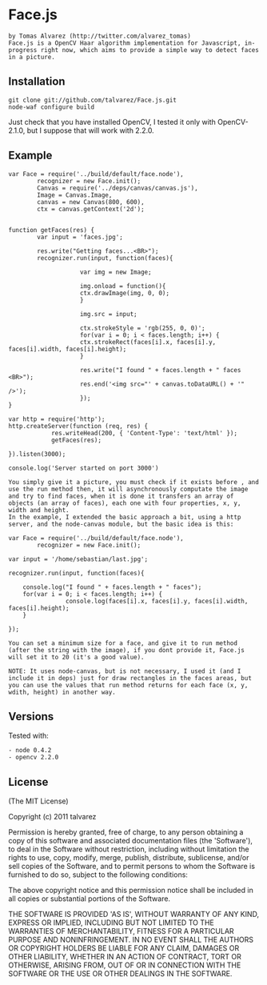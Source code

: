 
# Face.js

	by Tomas Alvarez (http://twitter.com/alvarez_tomas)
	Face.js is a OpenCV Haar algorithm implementation for Javascript, in-progress right now, which aims to provide a simple way to detect faces in a picture.

## Installation

	git clone git://github.com/talvarez/Face.js.git
	node-waf configure build

Just check that you have installed OpenCV, I tested it only with OpenCV-2.1.0, but I suppose that will work with 2.2.0.

## Example

	var Face = require('../build/default/face.node'),
			recognizer = new Face.init();
			Canvas = require('../deps/canvas/canvas.js'),
	   		Image = Canvas.Image,
	   		canvas = new Canvas(800, 600),
	   		ctx = canvas.getContext('2d');


	function getFaces(res) {
			var input = 'faces.jpg';

			res.write("Getting faces...<BR>");
			recognizer.run(input, function(faces){

						var img = new Image;

						img.onload = function(){
						ctx.drawImage(img, 0, 0);
						}

						img.src = input;

						ctx.strokeStyle = 'rgb(255, 0, 0)';
						for(var i = 0; i < faces.length; i++) {
						ctx.strokeRect(faces[i].x, faces[i].y, faces[i].width, faces[i].height);
						}

						res.write("I found " + faces.length + " faces <BR>");
						res.end('<img src="' + canvas.toDataURL() + '" />');
						});
	}

	var http = require('http');
	http.createServer(function (req, res) {
				res.writeHead(200, { 'Content-Type': 'text/html' });
				getFaces(res);

	}).listen(3000);

	console.log('Server started on port 3000')

	You simply give it a picture, you must check if it exists before , and use the run method then, it will asynchronously computate the image and try to find faces, when it is done it transfers an array of objects (an array of faces), each one with four properties, x, y, width and height.
	In the example, I extended the basic approach a bit, using a http server, and the node-canvas module, but the basic idea is this:

	var Face = require('../build/default/face.node'),
    		recognizer = new Face.init();

	var input = '/home/sebastian/last.jpg';

	recognizer.run(input, function(faces){

	    console.log("I found " + faces.length + " faces");
		for(var i = 0; i < faces.length; i++) {
		            console.log(faces[i].x, faces[i].y, faces[i].width, faces[i].height);
		}

	});

	You can set a minimum size for a face, and give it to run method (after the string with the image), if you dont provide it, Face.js will set it to 20 (it's a good value).

	NOTE: It uses node-canvas, but is not necessary, I used it (and I include it in deps) just for draw rectangles in the faces areas, but you can use the values that run method returns for each face (x, y, wdith, height) in another way.

## Versions

Tested with:

	- node 0.4.2
	- opencv 2.2.0

## License

(The MIT License)

Copyright (c) 2011 talvarez

Permission is hereby granted, free of charge, to any person obtaining
a copy of this software and associated documentation files (the
'Software'), to deal in the Software without restriction, including
without limitation the rights to use, copy, modify, merge, publish,
distribute, sublicense, and/or sell copies of the Software, and to
permit persons to whom the Software is furnished to do so, subject to
the following conditions:

The above copyright notice and this permission notice shall be
included in all copies or substantial portions of the Software.

THE SOFTWARE IS PROVIDED 'AS IS', WITHOUT WARRANTY OF ANY KIND,
EXPRESS OR IMPLIED, INCLUDING BUT NOT LIMITED TO THE WARRANTIES OF
MERCHANTABILITY, FITNESS FOR A PARTICULAR PURPOSE AND NONINFRINGEMENT.
IN NO EVENT SHALL THE AUTHORS OR COPYRIGHT HOLDERS BE LIABLE FOR ANY
CLAIM, DAMAGES OR OTHER LIABILITY, WHETHER IN AN ACTION OF CONTRACT,
TORT OR OTHERWISE, ARISING FROM, OUT OF OR IN CONNECTION WITH THE
SOFTWARE OR THE USE OR OTHER DEALINGS IN THE SOFTWARE.
